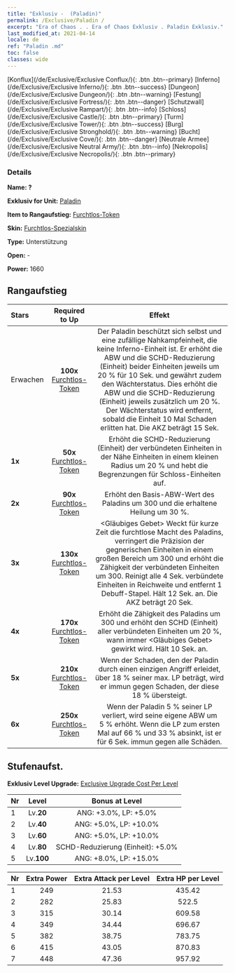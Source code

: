 ```yaml
---
title: "Exklusiv -  (Paladin)"
permalink: /Exclusive/Paladin /
excerpt: "Era of Chaos . . Era of Chaos Exklusiv . Paladin Exklusiv."
last_modified_at: 2021-04-14
locale: de
ref: "Paladin .md"
toc: false
classes: wide
---
```

 [Konflux](/de/Exclusive/Exclusive Conflux/){: .btn .btn--primary} [Inferno](/de/Exclusive/Exclusive Inferno/){: .btn .btn--success} [Dungeon](/de/Exclusive/Exclusive Dungeon/){: .btn .btn--warning} [Festung](/de/Exclusive/Exclusive Fortress/){: .btn .btn--danger} [Schutzwall](/de/Exclusive/Exclusive Rampart/){: .btn .btn--info} [Schloss](/de/Exclusive/Exclusive Castle/){: .btn .btn--primary} [Turm](/de/Exclusive/Exclusive Tower/){: .btn .btn--success} [Burg](/de/Exclusive/Exclusive Stronghold/){: .btn .btn--warning} [Bucht](/de/Exclusive/Exclusive Cove/){: .btn .btn--danger} [Neutrale Armee](/de/Exclusive/Exclusive Neutral Army/){: .btn .btn--info} [Nekropolis](/de/Exclusive/Exclusive Necropolis/){: .btn .btn--primary} 

### Details
 **Name: ?** 

 **Exklusiv for Unit:** [Paladin](/de/units/Paladin/) 

 **Item to Rangaufstieg:** [Furchtlos-Token](/de/Items/con_974/)

 **Skin:** [Furchtlos-Spezialskin](/de/Items/con_642/)

 **Type:** Unterstützung

 **Open:** -

 **Power:** 1660

## Rangaufstieg

  |     Stars    |  Required to Up | Effekt |
  |:-------------|:---------------:|:---------------:|
  |  Erwachen  | **100x** [Furchtlos-Token](/de/Items/con_974/) | <Ausdauernde Wache> Der Paladin beschützt sich selbst und eine zufällige Nahkampfeinheit, die keine Inferno-Einheit ist. Er erhöht die ABW und die SCHD-Reduzierung (Einheit) beider Einheiten jeweils um 20 % für 10 Sek. und gewährt zudem den Wächterstatus. Dies erhöht die ABW und die SCHD-Reduzierung (Einheit) jeweils zusätzlich um 20 %. Der Wächterstatus wird entfernt, sobald die Einheit 10 Mal Schaden erlitten hat. Die AKZ beträgt 15 Sek. |
  | **1x** <i class="fas fa-star"/> | **50x** [Furchtlos-Token](/de/Items/con_974/) | Erhöht die SCHD-Reduzierung (Einheit) der verbündeten Einheiten in der Nähe Einheiten in einem kleinen Radius um 20 % und hebt die Begrenzungen für Schloss-Einheiten auf. |
  | **2x** <i class="fas fa-star"/> | **90x** [Furchtlos-Token](/de/Items/con_974/) | Erhöht den Basis-ABW-Wert des Paladins um 300 und die erhaltene Heilung um 30 %. |
  | **3x** <i class="fas fa-star"/> | **130x** [Furchtlos-Token](/de/Items/con_974/) | <Gläubiges Gebet> Weckt für kurze Zeit die furchtlose Macht des Paladins, verringert die Präzision der gegnerischen Einheiten in einem großen Bereich um 300 und erhöht die Zähigkeit der verbündeten Einheiten um 300. Reinigt alle 4 Sek. verbündete Einheiten in Reichweite und entfernt 1 Debuff-Stapel. Hält 12 Sek. an. Die AKZ beträgt 20 Sek. |
  | **4x** <i class="fas fa-star"/> | **170x** [Furchtlos-Token](/de/Items/con_974/) | Erhöht die Zähigkeit des Paladins um 300 und erhöht den SCHD (Einheit) aller verbündeten Einheiten um 20 %, wann immer <Gläubiges Gebet> gewirkt wird. Hält 10 Sek. an. |
  | **5x** <i class="fas fa-star"/> | **210x** [Furchtlos-Token](/de/Items/con_974/) | Wenn der Schaden, den der Paladin durch einen einzigen Angriff erleidet, über 18 % seiner max. LP beträgt, wird er immun gegen Schaden, der diese 18 % übersteigt. |
  | **6x** <i class="fas fa-star"/> | **250x** [Furchtlos-Token](/de/Items/con_974/) | <Letztes Gefecht> Wenn der Paladin 5 % seiner LP verliert, wird seine eigene ABW um 5 % erhöht. Wenn die LP zum ersten Mal auf 66 % und 33 % absinkt, ist er für 6 Sek. immun gegen alle Schäden. |


## Stufenaufst.
 **Exklusiv Level Upgrade:** [Exclusive Upgrade Cost Per Level](/Exclusive/ExclusiveUpgradeCostPerLevel/)

  |  Nr  |   Level  | Bonus at Level |
  |:-----|:--------:|:--------------:|
  | 1 | Lv.**20** | ANG: +3.0%, LP: +5.0% |
  | 2 | Lv.**40** | ANG: +5.0%, LP: +10.0% |
  | 3 | Lv.**60** | ANG: +5.0%, LP: +10.0% |
  | 4 | Lv.**80** | SCHD-Reduzierung (Einheit): +5.0% |
  | 5 | Lv.**100** | ANG: +8.0%, LP: +15.0% |


  |  Nr  |  Extra Power | Extra Attack per Level | Extra HP per Level |
  |:-----|:--------:|:--------:|:--------:|
  | 1 | 249 | 21.53 | 435.42 |
  | 2 | 282 | 25.83 | 522.5 |
  | 3 | 315 | 30.14 | 609.58 |
  | 4 | 349 | 34.44 | 696.67 |
  | 5 | 382 | 38.75 | 783.75 |
  | 6 | 415 | 43.05 | 870.83 |
  | 7 | 448 | 47.36 | 957.92 |


